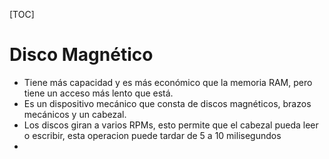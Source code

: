 [TOC]
# Disco Magnético
- Tiene más capacidad y es más económico que la memoria RAM, pero tiene un acceso más lento que está.
- Es un dispositivo  mecánico que  consta  de  discos  magnéticos,  brazos  mecánicos y un cabezal.
- Los discos  giran  a  varios  RPMs, esto permite que el cabezal  pueda  leer  o  escribir,  esta operacion puede  tardar  de  5  a  10  milisegundos
- 